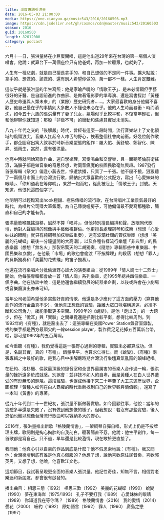 ```yaml
---
title: 深度專訪張洪量
date: 2016-05-03 21:00:00
media: https://one.xiaoyuu.ga/music543/2016/20160503.mp3
image: https://cdn.jsdelivr.net/gh/coxmos/cdn@master/music543/20160503.jpg
season: 2016
guid: 20160503
length: 82612000
category: podcast
---
```


六月十一日，張洪量將在小巨蛋開唱，這是他出道29年來在台灣的第一場個人演唱會。他說：就算台下一萬個座位只有他爸媽，再加一位聽眾，也就夠了。

人生有一種悲劇，就是自己擅長拿手的、和自己想做的不是同一件事。擴大點說：拿手的、想做的、該做的、還有別人希望你做的，萬一都不一樣，人生肯定艱難。

這似乎就是張洪量的半生寫照：他是家喻戶曉的「情歌王子」、是未必情願但手藝很好的牙醫、是自詡前進的作曲家、是做著電影夢的準導演、還是寫書探討「黃種人歷史命運與人類未來」的（業餘）歷史研究者……。大家最喜歡的身分他偏不喜歡，他自己最在乎的事情則大多數人不懂也未必在乎。他的人生時而暴衝丶時而消沈，如今五十六歲的張洪量有了妻子兒女，氣場似乎比較平和，不復當年輕狂，但和他聊聊你就知道：那股「非做不可」的衝動和焦慮其實從未消失。

八九十年代之交的「後解嚴」時代，曾經有這麼一段時間，流行音樂站上了文化領域的風頭浪尖，音樂人扛起令人咋舌的野心，拽著整個社會向前衝。好幾位創作歌手，都企圖寫出寓大敘事於時新音樂型態的鉅作：羅大佑、黃舒駿、鄭智化、陳昇、張雨生，當然，還有張洪量。

他高中時就開始寫歌作曲，還自學樂理，寫奏鳴曲和交響樂，且一面聽英倫前衛搖滾，滿腦子都是做音樂的奇思怪想，對同輩瘋魔的校園民歌毫無興趣。1987發行首張專輯《祭文》偏逢小蔣去世，慘遭禁播，只賣了一千張。他不屈不撓，狠狠聽了一兩個月市面上的台灣流行歌，歸納出大眾喜歡的公式配方，寫出「心愛妹妹的眼睛」、「你知道我在等你嗎」，果然一炮而紅，從此被冠上「情歌王子」封號。天知道，他恨死這四個字了。

他明明可以輕鬆寫出hook極甜、極易傳唱的流行歌，在台灣唱片工業景氣最好的時代，為唱片公司賺大筆銀兩，為自己賺幾幢房子，可他偏偏最不愛寫那種歌，簡直和自己的才能有仇。

張洪量歌喉飄搖游移，誠然不算「唱將」，但他特別擅長編排和聲，放眼同代歌壇，他對人聲編排的想像與手藝傲視群倫。他更擅長處理鋼琴和弦樂（想想「心愛妹妹的眼睛」就只有純鋼琴加弦樂四重奏），還有波瀾壯闊的管弦樂團（想想「美麗的花蝴蝶」最後一分鐘盪開的大高潮），以及各種各樣流行樂壇「非典型」的民族樂器（想想「無名火」那裂帛驚天的二胡獨奏，《隨慾》專輯那些中東樂器、中國民樂和京戲）。在他最「市場」的歌也會偷渡「不按牌理」的段落（想想「罪人」的貝斯獨奏和「美麗的花蝴蝶」的笛子獨奏）。

他還在流行樂唱片分批偷渡野心雄大的演奏組曲：從1989年「情人崗七十二烈士」開始，他每張專輯都會放一首「情人崗」系列樂章，迄1995年總共四個樂章、一個序曲。他在訪談中說：這是他還會繼續發展的純器樂企劃，以後或許會在小劇場或音樂廳演出亦未可知。

當年公司老闆希望他多寫些好賣的情歌，他還是多少應付了這方面的壓力（算算他創作的流行金曲真不少），但他真正想做的實驗，距離大眾口味堪稱遙遠，必須不斷和公司角力，纔能爭取更多空間。1990年的《蛻變》，是他「走出去」的一大跨步，但在「悅耳」與「實驗」之間畢竟還是抓得比較平衡，想得比較周到。到1992年的《有種》，就是豁出去了：這張專輯在美國Power Station錄音室錄製，找的樂手都是西方最頂尖的一線session player，製作費足足花掉五百萬新台幣，喂，那可是1992年的五百萬啊。

如今重聽《有種》，我仍覺得這是一張野心過剩的專輯，實驗未必都算成功。但是，名副其實，真的「有種」。銷量平平，也算求仁得仁。而《蛻變》、《有種》兩張專輯之中最好的歌，是我心目中後解嚴時期台灣流行樂壇真氣亂竄的顛峰絕唱。

在紐約、洛杉磯、倫敦最頂級的錄音室和全世界最厲害的音樂人合作過一輪，張洪量的挫折遠多於成就感。別誤會：並非技不如人的自卑，而是黃種人在白人世界遭受的有形無形的輕蔑。這段經驗，也促成他接下來二十年費了大工夫遊歷世界，企圖梳理「黃種人如何在白人霸權的時代重新找到自己的世界觀與價值觀」，還寫了一本叫《黃書》的專著。

從九十年代到二十一世紀初，張洪量不斷做著實驗。如今回顧往事，他說：當年的實驗多半還是失敗了，沒有做到他想像的樣子。但我想說：若沒有那些實驗，後人恐怕也難以想像台灣流行歌曲可以容納多大的野心。

2016年，張洪量推出新歌「格陵蘭情書」，一架鋼琴自彈自唱，形式上仍是不按牌理出牌，歌詞則是掏心掏肺的自我剖白，聽著簡直不忍。他說：他生平創作，每一首歌都是寫自己。只不過，早年還是比較濫情，現在敢於更直接了。

我問他：他真心引以自豪的作品到底是什麼？他不假思索地說：《有種》。我又問他：台灣樂壇到底有誰是他真心佩服的？他想了想，說他喜歡原住民音樂，喜歡郭英男。又想了想，他說，他喜歡江文也。

這期節目，我試著呈現更全面的音樂人張洪量。他記性奇佳，知無不言，相信對老樂迷和新朋友，都會很有啟發的。

播出曲目：
相思三態（1992）
相思三歎（1992）
美麗的花蝴蝶（1990）
蛻變（1990）
夢在東海岸（1975/1993）
孔子不要打我（1989）
心愛妹妹的眼睛（1989）
你知道我在等你嗎？（1989）
格陵蘭情書（2016）
我的愛情（2014）
曇花（2000）
紐約（1992）
原始語言（1992）
罪人（1990）
廣島之戀（1997）
